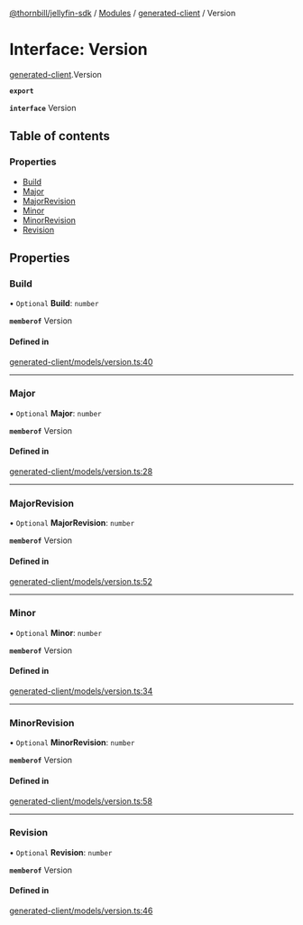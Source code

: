 [@thornbill/jellyfin-sdk](../README.md) / [Modules](../modules.md) / [generated-client](../modules/generated_client.md) / Version

# Interface: Version

[generated-client](../modules/generated_client.md).Version

**`export`**

**`interface`** Version

## Table of contents

### Properties

- [Build](generated_client.Version.md#build)
- [Major](generated_client.Version.md#major)
- [MajorRevision](generated_client.Version.md#majorrevision)
- [Minor](generated_client.Version.md#minor)
- [MinorRevision](generated_client.Version.md#minorrevision)
- [Revision](generated_client.Version.md#revision)

## Properties

### Build

• `Optional` **Build**: `number`

**`memberof`** Version

#### Defined in

[generated-client/models/version.ts:40](https://github.com/thornbill/jellyfin-sdk-typescript/blob/eb13db7/src/generated-client/models/version.ts#L40)

___

### Major

• `Optional` **Major**: `number`

**`memberof`** Version

#### Defined in

[generated-client/models/version.ts:28](https://github.com/thornbill/jellyfin-sdk-typescript/blob/eb13db7/src/generated-client/models/version.ts#L28)

___

### MajorRevision

• `Optional` **MajorRevision**: `number`

**`memberof`** Version

#### Defined in

[generated-client/models/version.ts:52](https://github.com/thornbill/jellyfin-sdk-typescript/blob/eb13db7/src/generated-client/models/version.ts#L52)

___

### Minor

• `Optional` **Minor**: `number`

**`memberof`** Version

#### Defined in

[generated-client/models/version.ts:34](https://github.com/thornbill/jellyfin-sdk-typescript/blob/eb13db7/src/generated-client/models/version.ts#L34)

___

### MinorRevision

• `Optional` **MinorRevision**: `number`

**`memberof`** Version

#### Defined in

[generated-client/models/version.ts:58](https://github.com/thornbill/jellyfin-sdk-typescript/blob/eb13db7/src/generated-client/models/version.ts#L58)

___

### Revision

• `Optional` **Revision**: `number`

**`memberof`** Version

#### Defined in

[generated-client/models/version.ts:46](https://github.com/thornbill/jellyfin-sdk-typescript/blob/eb13db7/src/generated-client/models/version.ts#L46)
